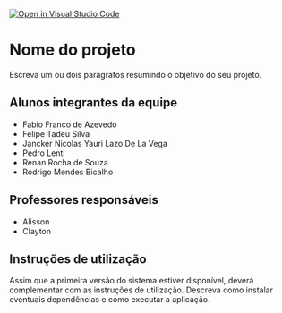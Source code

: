 [![Open in Visual Studio Code](https://classroom.github.com/assets/open-in-vscode-c66648af7eb3fe8bc4f294546bfd86ef473780cde1dea487d3c4ff354943c9ae.svg)](https://classroom.github.com/online_ide?assignment_repo_id=7602103&assignment_repo_type=AssignmentRepo)
# Nome do projeto
Escreva um ou dois parágrafos resumindo o objetivo do seu projeto.



## Alunos integrantes da equipe

* Fabio Franco de Azevedo
* Felipe Tadeu Silva
* Jancker Nicolas Yauri Lazo De La Vega
* Pedro Lenti
* Renan Rocha de Souza
* Rodrigo Mendes Bicalho

## Professores responsáveis

* Alisson
* Clayton

## Instruções de utilização

Assim que a primeira versão do sistema estiver disponível, deverá complementar com as instruções de utilização. Descreva como instalar eventuais dependências e como executar a aplicação.
